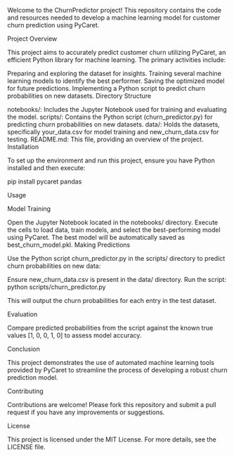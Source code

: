 Welcome to the ChurnPredictor project! This repository contains the code and resources needed to develop a machine learning model for customer churn prediction using PyCaret.

Project Overview

This project aims to accurately predict customer churn utilizing PyCaret, an efficient Python library for machine learning. The primary activities include:

Preparing and exploring the dataset for insights.
Training several machine learning models to identify the best performer.
Saving the optimized model for future predictions.
Implementing a Python script to predict churn probabilities on new datasets.
Directory Structure

notebooks/: Includes the Jupyter Notebook used for training and evaluating the model.
scripts/: Contains the Python script (churn_predictor.py) for predicting churn probabilities on new datasets.
data/: Holds the datasets, specifically your_data.csv for model training and new_churn_data.csv for testing.
README.md: This file, providing an overview of the project.
Installation

To set up the environment and run this project, ensure you have Python installed and then execute:

pip install pycaret pandas

Usage

Model Training

Open the Jupyter Notebook located in the notebooks/ directory.
Execute the cells to load data, train models, and select the best-performing model using PyCaret.
The best model will be automatically saved as best_churn_model.pkl.
Making Predictions

Use the Python script churn_predictor.py in the scripts/ directory to predict churn probabilities on new data:

Ensure new_churn_data.csv is present in the data/ directory.
Run the script:
python scripts/churn_predictor.py

This will output the churn probabilities for each entry in the test dataset.

Evaluation

Compare predicted probabilities from the script against the known true values [1, 0, 0, 1, 0] to assess model accuracy.

Conclusion

This project demonstrates the use of automated machine learning tools provided by PyCaret to streamline the process of developing a robust churn prediction model.

Contributing

Contributions are welcome! Please fork this repository and submit a pull request if you have any improvements or suggestions.

License

This project is licensed under the MIT License. For more details, see the LICENSE file. 
